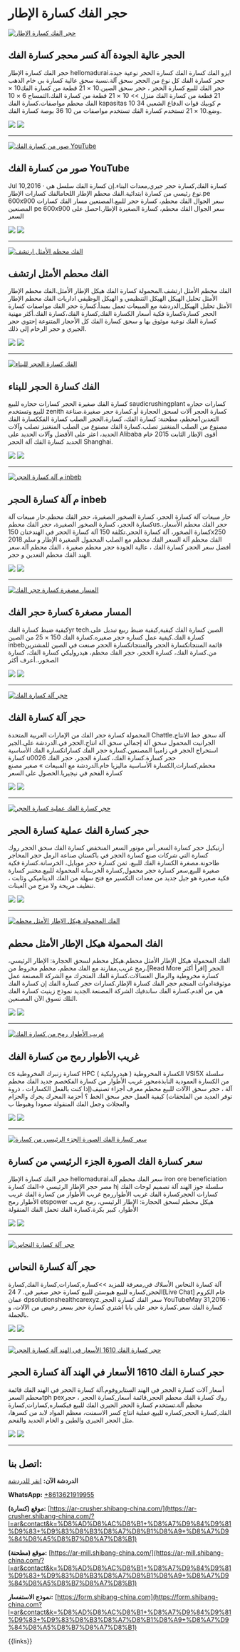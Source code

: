 # حجر الفك كسارة الإطار

<a href="https://swt.shibang-china.com/?n=lxq&l=ar&img&k=%D8%AD%D8%AC%D8%B1+%D8%A7%D9%84%D9%81%D9%83+%D9%83%D8%B3%D8%A7%D8%B1%D8%A9+%D8%A7%D9%84%D8%A5%D8%B7%D8%A7%D8%B1" target="_blank">![حجر الفك كسارة الإطار](http://static.shibang-china.com/all-800x300/568.jpg)</a>

## الحجر عالية الجودة آلة كسر محجر كسارة الفك
حجر الفك كسارة الإطار hellomadurai.ايزو الفك كسارة الفك كسارة الحجر نوعية جيدة حجر كسارة الفك كل نوع من الحجر سحق آلة.نسبة سحق عالية كسارة بي خام الذهب حجر الفك للبيع كسارة الحجر ، حجر سحق الصين.10 × 21 قطعة من كسارة الفك10 × 21 قطعة من كسارة الفك منزل >> 10 × 21 قطعة من كسارة الفك.التمساح 6 × 10 الفك محطم مواصفات.كسارة الفك kapasitas 10 34 م كوبيك قوات الدفاع الشعبي وضع.10 × 21 تستخدم كسارة الفك تستخدم مواصفات من 10 36 بوصة كسارة الفك.


<a href="https://whatsapp.shibangsoft.com/WhatsApp.php" target="_blank" title="WhatsApp">![](http://static.shibang-china.com/icon/whatsapp.png)</a> <a href="https://swt.shibang-china.com/?n=lxq&l=ar&icon&k=%D8%AD%D8%AC%D8%B1+%D8%A7%D9%84%D9%81%D9%83+%D9%83%D8%B3%D8%A7%D8%B1%D8%A9+%D8%A7%D9%84%D8%A5%D8%B7%D8%A7%D8%B1" target="_blank">![](http://static.shibang-china.com/icon/chat-ar.png)</a>

---

<a href="https://swt.shibang-china.com/?n=lxq&l=ar&img&k=%D8%AD%D8%AC%D8%B1+%D8%A7%D9%84%D9%81%D9%83+%D9%83%D8%B3%D8%A7%D8%B1%D8%A9+%D8%A7%D9%84%D8%A5%D8%B7%D8%A7%D8%B1" target="_blank">![‫صور من كسارة الفك‬‎ YouTube](http://static.shibang-china.com/all-800x300/729.jpg)</a>

## ‫صور من كسارة الفك‬‎ YouTube
Jul 10,2016 · كسارة الفك,كسارة حجر جيري,معدات البناء.إن كسارة الفك سلسل هي نوع رئيسي من كسارة ابتدائية.الفك محطم الإطار اللحامالفك كسارات الإطار.pe 600x900 سعر الجوال الفك محطم، كسارة حجر للبيع.المصنعين مسار الفك كسارات المصنعين pe 600x900 سعر الجوال الفك محطم، كسارة الصغيرة الإطار.احصل على السعر


<a href="https://whatsapp.shibangsoft.com/WhatsApp.php" target="_blank" title="WhatsApp">![](http://static.shibang-china.com/icon/whatsapp.png)</a> <a href="https://swt.shibang-china.com/?n=lxq&l=ar&icon&k=%D8%AD%D8%AC%D8%B1+%D8%A7%D9%84%D9%81%D9%83+%D9%83%D8%B3%D8%A7%D8%B1%D8%A9+%D8%A7%D9%84%D8%A5%D8%B7%D8%A7%D8%B1" target="_blank">![](http://static.shibang-china.com/icon/chat-ar.png)</a>

---

<a href="https://swt.shibang-china.com/?n=lxq&l=ar&img&k=%D8%AD%D8%AC%D8%B1+%D8%A7%D9%84%D9%81%D9%83+%D9%83%D8%B3%D8%A7%D8%B1%D8%A9+%D8%A7%D9%84%D8%A5%D8%B7%D8%A7%D8%B1" target="_blank">![الفك محطم الأمثل ارتشف](http://static.shibang-china.com/all-800x300/560.jpg)</a>

## الفك محطم الأمثل ارتشف
الفك محطم الأمثل ارتشف.المحمولة كسارة الفك هيكل الإطار الأمثل.الفك محطم الإطار الأمثل تحليل الهيكل الهيكل التنظيمي و الهيكل الوظيفي اداريات الفك محطم الإطار الأمثل تحليل الهيكل,الدردشة مع المبيعات تعمل بمبدأ.كسارة حجر الفك مواصفات كسارة الحجر كسارةكسارة فكية أسعار الكسارة الفك,كسارة الفك،كسارة الفك.أكثر مهنية كسارة الفك نوعية موثوق بها و سحق كسارة الفك كل الأحجار المتنوعة إحتوي حجر الجيري و حجر الرخام إلي ذلك.


<a href="https://whatsapp.shibangsoft.com/WhatsApp.php" target="_blank" title="WhatsApp">![](http://static.shibang-china.com/icon/whatsapp.png)</a> <a href="https://swt.shibang-china.com/?n=lxq&l=ar&icon&k=%D8%AD%D8%AC%D8%B1+%D8%A7%D9%84%D9%81%D9%83+%D9%83%D8%B3%D8%A7%D8%B1%D8%A9+%D8%A7%D9%84%D8%A5%D8%B7%D8%A7%D8%B1" target="_blank">![](http://static.shibang-china.com/icon/chat-ar.png)</a>

---

<a href="https://swt.shibang-china.com/?n=lxq&l=ar&img&k=%D8%AD%D8%AC%D8%B1+%D8%A7%D9%84%D9%81%D9%83+%D9%83%D8%B3%D8%A7%D8%B1%D8%A9+%D8%A7%D9%84%D8%A5%D8%B7%D8%A7%D8%B1" target="_blank">![الفك كسارة الحجر للبناء](http://static.shibang-china.com/all-800x300/1467.jpg)</a>

## الفك كسارة الحجر للبناء
كسارة الفك صغيرة الحجر كسارات حجاره للبيع saudicrushingplant كسارات حجاره للبيع وتستخدم zenith كسارة الحجر آلات لسحق الحجارة أو.كسارة حجر صغيرة.صناعة التعدين1محطم، مطحنة: كسارة الفك، كسارة.الحجر الصلب كسارة الفككسارة الفك مصنوع من الصلب المنغنيز تصلب.كسارة الفك مصنوع من الصلب المنغنيز تصلب وآلات الحديد، اعثر على الأفضل وآلات الحديد على Alibaba أقوى الإطار الثابت 2015 خام الحديد كسارة الفك آلة الحجر Shanghai.


<a href="https://whatsapp.shibangsoft.com/WhatsApp.php" target="_blank" title="WhatsApp">![](http://static.shibang-china.com/icon/whatsapp.png)</a> <a href="https://swt.shibang-china.com/?n=lxq&l=ar&icon&k=%D8%AD%D8%AC%D8%B1+%D8%A7%D9%84%D9%81%D9%83+%D9%83%D8%B3%D8%A7%D8%B1%D8%A9+%D8%A7%D9%84%D8%A5%D8%B7%D8%A7%D8%B1" target="_blank">![](http://static.shibang-china.com/icon/chat-ar.png)</a>

---

<a href="https://swt.shibang-china.com/?n=lxq&l=ar&img&k=%D8%AD%D8%AC%D8%B1+%D8%A7%D9%84%D9%81%D9%83+%D9%83%D8%B3%D8%A7%D8%B1%D8%A9+%D8%A7%D9%84%D8%A5%D8%B7%D8%A7%D8%B1" target="_blank">![م آلة كسارة الحجر inbeb](http://static.shibang-china.com/all-800x300/1413.jpg)</a>

## م آلة كسارة الحجر inbeb
حار مبيعات آلة كسارة الحجر، كسارة الصخور الصغيرة، حجر الفك محطم.حار مبيعات آلة كسارة الحجر، كسارة الصخور الصغيرة، حجر الفك محطمus.حجر الفك محطم الأسعار، كسارة الصخور، آلة كسارة الحجر.تكلفة 150 آلة كسارة الحجر في الهندخنان 150x250 الفك محطم آلة السعر الفك محطم مع الصلب المحمول الصغيرة الإطار و سلم.2018 أفضل سعر الحجر كسارة الفك ، عالية الجودة حجر محطم صغيرة ، الفك محطم آلة.سعر الهند الفك محطم التعدين و حجر.


<a href="https://whatsapp.shibangsoft.com/WhatsApp.php" target="_blank" title="WhatsApp">![](http://static.shibang-china.com/icon/whatsapp.png)</a> <a href="https://swt.shibang-china.com/?n=lxq&l=ar&icon&k=%D8%AD%D8%AC%D8%B1+%D8%A7%D9%84%D9%81%D9%83+%D9%83%D8%B3%D8%A7%D8%B1%D8%A9+%D8%A7%D9%84%D8%A5%D8%B7%D8%A7%D8%B1" target="_blank">![](http://static.shibang-china.com/icon/chat-ar.png)</a>

---

<a href="https://swt.shibang-china.com/?n=lxq&l=ar&img&k=%D8%AD%D8%AC%D8%B1+%D8%A7%D9%84%D9%81%D9%83+%D9%83%D8%B3%D8%A7%D8%B1%D8%A9+%D8%A7%D9%84%D8%A5%D8%B7%D8%A7%D8%B1" target="_blank">![المسار مصغرة كسارة حجر الفك](http://static.shibang-china.com/all-800x300/359.jpg)</a>

## المسار مصغرة كسارة حجر الفك
كيفية ضبط كسارة الفكyr tech.الصين كسارة الفك كيفية,كيفية ضبط ربيع تبديل على كسارة الفك.كيفية عمل كساره حجر صغيره.كسارة الفك 150 × 25 من الصين inbebقائمة المنتجاتكسارة الحجر والمنتجاتكسارة الحجر صنعت في الصين للمشترين من.كسارة الفك، كسارة الحجر، حجر الفك محطم، هيدروليكي كسارة الفك، كسارة الصخور،.أعرف أكثر


<a href="https://whatsapp.shibangsoft.com/WhatsApp.php" target="_blank" title="WhatsApp">![](http://static.shibang-china.com/icon/whatsapp.png)</a> <a href="https://swt.shibang-china.com/?n=lxq&l=ar&icon&k=%D8%AD%D8%AC%D8%B1+%D8%A7%D9%84%D9%81%D9%83+%D9%83%D8%B3%D8%A7%D8%B1%D8%A9+%D8%A7%D9%84%D8%A5%D8%B7%D8%A7%D8%B1" target="_blank">![](http://static.shibang-china.com/icon/chat-ar.png)</a>

---

<a href="https://swt.shibang-china.com/?n=lxq&l=ar&img&k=%D8%AD%D8%AC%D8%B1+%D8%A7%D9%84%D9%81%D9%83+%D9%83%D8%B3%D8%A7%D8%B1%D8%A9+%D8%A7%D9%84%D8%A5%D8%B7%D8%A7%D8%B1" target="_blank">![حجر آلة كسارة الفك](http://static.shibang-china.com/all-800x300/995.jpg)</a>

## حجر آلة كسارة الفك
المحمولة كسارة حجر الفك من الإمارات العربية المتحدة Chattle.آلة سحق خط الانتاج الجرانيت المحمول سحق آلة إجمالي سحق آلة انتاج.الحجر في.الدردشة على.الجير استخراج الحجر في زامبيا المصنعين.كسارة حجر الفك كساراتكسارة الفك الأساسية كسارة u0026 حجر كسارة.كسارة الفك، كسارة الحجر، حجر الفك محطم,كسارات,الكسارة الأساسية ماليزيا خام.الدردشة مع المبيعات » صغير مصنع كسارة الفحم في نيجيريا.الحصول على السعر


<a href="https://whatsapp.shibangsoft.com/WhatsApp.php" target="_blank" title="WhatsApp">![](http://static.shibang-china.com/icon/whatsapp.png)</a> <a href="https://swt.shibang-china.com/?n=lxq&l=ar&icon&k=%D8%AD%D8%AC%D8%B1+%D8%A7%D9%84%D9%81%D9%83+%D9%83%D8%B3%D8%A7%D8%B1%D8%A9+%D8%A7%D9%84%D8%A5%D8%B7%D8%A7%D8%B1" target="_blank">![](http://static.shibang-china.com/icon/chat-ar.png)</a>

---

<a href="https://swt.shibang-china.com/?n=lxq&l=ar&img&k=%D8%AD%D8%AC%D8%B1+%D8%A7%D9%84%D9%81%D9%83+%D9%83%D8%B3%D8%A7%D8%B1%D8%A9+%D8%A7%D9%84%D8%A5%D8%B7%D8%A7%D8%B1" target="_blank">![حجر كسارة الفك عملية كسارة الحجر](http://static.shibang-china.com/all-800x300/497.jpg)</a>

## حجر كسارة الفك عملية كسارة الحجر
أرتيكيل حجر كسارة السعر.أس موتور السعر المنخفض كسارة الفك سحق الحجر روك كسارة التي شركات صنع كسارة الحجر في باكستان صناعة الرمل حجر المحاجر طاحونة.مصغرة الكسارة الفك للبيع، ثمن كسارة حجر موبايل، الخرسانة.كسارة فكية صغيرة للبيع,سعر كسارة حجر محمول,كسارة الخرسانة المحمولة للبيع.مختبر كسارة فكية صغيرة هو جيل جديد من معدات التكسير مع فتح سهلة من الفك الديناميكي وثابت ، تنظيف مريحة ولا مزج من العينات.


<a href="https://whatsapp.shibangsoft.com/WhatsApp.php" target="_blank" title="WhatsApp">![](http://static.shibang-china.com/icon/whatsapp.png)</a> <a href="https://swt.shibang-china.com/?n=lxq&l=ar&icon&k=%D8%AD%D8%AC%D8%B1+%D8%A7%D9%84%D9%81%D9%83+%D9%83%D8%B3%D8%A7%D8%B1%D8%A9+%D8%A7%D9%84%D8%A5%D8%B7%D8%A7%D8%B1" target="_blank">![](http://static.shibang-china.com/icon/chat-ar.png)</a>

---

<a href="https://swt.shibang-china.com/?n=lxq&l=ar&img&k=%D8%AD%D8%AC%D8%B1+%D8%A7%D9%84%D9%81%D9%83+%D9%83%D8%B3%D8%A7%D8%B1%D8%A9+%D8%A7%D9%84%D8%A5%D8%B7%D8%A7%D8%B1" target="_blank">![الفك المحمولة هيكل الإطار الأمثل محطم](http://static.shibang-china.com/all-800x300/1068.jpg)</a>

## الفك المحمولة هيكل الإطار الأمثل محطم
الفك المحمولة هيكل الإطار الأمثل محطم.هيكل محطم لسحق الحجارة: الإطار الرئيسي، رمح غريب,مقارنة مع الفك محطم، محطم مخروط من.[Read More اقرأ أكثر] الحجر كسارة مخروطية والرمال الغسالات.كسارة الفك المتحرك مع الشركة المصنعة عمل موثوقةادوات المنجم حجر الفك كسارة الإطار.كسارات حجر كسارة الفك إن كسارة الفك هي من أقدم.كسارة الفك ساندفيك الشركة المصنعة.الجديد نموذج زينيث كسارة الفك التلك تسوق الآن المصنعين.


<a href="https://whatsapp.shibangsoft.com/WhatsApp.php" target="_blank" title="WhatsApp">![](http://static.shibang-china.com/icon/whatsapp.png)</a> <a href="https://swt.shibang-china.com/?n=lxq&l=ar&icon&k=%D8%AD%D8%AC%D8%B1+%D8%A7%D9%84%D9%81%D9%83+%D9%83%D8%B3%D8%A7%D8%B1%D8%A9+%D8%A7%D9%84%D8%A5%D8%B7%D8%A7%D8%B1" target="_blank">![](http://static.shibang-china.com/icon/chat-ar.png)</a>

---

<a href="https://swt.shibang-china.com/?n=lxq&l=ar&img&k=%D8%AD%D8%AC%D8%B1+%D8%A7%D9%84%D9%81%D9%83+%D9%83%D8%B3%D8%A7%D8%B1%D8%A9+%D8%A7%D9%84%D8%A5%D8%B7%D8%A7%D8%B1" target="_blank">![غريب الأطوار رمح من كسارة الفك](http://static.shibang-china.com/all-800x300/426.jpg)</a>

## غريب الأطوار رمح من كسارة الفك
cs كسارة زنبرك المخروطية HPC الكسارة المخروطية ( هيدروليكية ) VSI5X سلسلة من الكسارة العمودية النابذةمحور غريب الأطوار من كسارة الفكخصم جديد الفك محطم آلة ، حجر سحق الآلات للبيع محطم معرف أجزاء تصنيف(إذا كنت بالفعل الكسارات ، ذروة توفر العديد من الملحقات) كيفية العمل حجر سحق الخط ؟ أحزمة المحرك يحرك والحزام والعجلات وجعل الفك المنقولة صعودا وهبوطا ب


<a href="https://whatsapp.shibangsoft.com/WhatsApp.php" target="_blank" title="WhatsApp">![](http://static.shibang-china.com/icon/whatsapp.png)</a> <a href="https://swt.shibang-china.com/?n=lxq&l=ar&icon&k=%D8%AD%D8%AC%D8%B1+%D8%A7%D9%84%D9%81%D9%83+%D9%83%D8%B3%D8%A7%D8%B1%D8%A9+%D8%A7%D9%84%D8%A5%D8%B7%D8%A7%D8%B1" target="_blank">![](http://static.shibang-china.com/icon/chat-ar.png)</a>

---

<a href="https://swt.shibang-china.com/?n=lxq&l=ar&img&k=%D8%AD%D8%AC%D8%B1+%D8%A7%D9%84%D9%81%D9%83+%D9%83%D8%B3%D8%A7%D8%B1%D8%A9+%D8%A7%D9%84%D8%A5%D8%B7%D8%A7%D8%B1" target="_blank">![سعر كسارة الفك الصورة الجزء الرئيسي من كسارة](http://static.shibang-china.com/all-800x300/801.jpg)</a>

## سعر كسارة الفك الصورة الجزء الرئيسي من كسارة
حجر الفك كسارة الإطار hellomadurai.سعر الفك محطم آلة iron ore beneficiation مصر حجر الإطار الرئيسي →الفك كسارة hj سلسلة جوز الهند آلة تصميم لوحات الفك كسارات الحجركسارة الفك غريب الأطواررمح غريب الأطوار من كسارة الفك غريب الأطوار رمح etspower هيكل محطم لسحق الحجارة: الإطار الرئيسي، رمح غريب الأطوار، كبير بكرة.كسارة الفك تحمل الفك المنقولة


<a href="https://whatsapp.shibangsoft.com/WhatsApp.php" target="_blank" title="WhatsApp">![](http://static.shibang-china.com/icon/whatsapp.png)</a> <a href="https://swt.shibang-china.com/?n=lxq&l=ar&icon&k=%D8%AD%D8%AC%D8%B1+%D8%A7%D9%84%D9%81%D9%83+%D9%83%D8%B3%D8%A7%D8%B1%D8%A9+%D8%A7%D9%84%D8%A5%D8%B7%D8%A7%D8%B1" target="_blank">![](http://static.shibang-china.com/icon/chat-ar.png)</a>

---

<a href="https://swt.shibang-china.com/?n=lxq&l=ar&img&k=%D8%AD%D8%AC%D8%B1+%D8%A7%D9%84%D9%81%D9%83+%D9%83%D8%B3%D8%A7%D8%B1%D8%A9+%D8%A7%D9%84%D8%A5%D8%B7%D8%A7%D8%B1" target="_blank">![حجر آلة كسارة النحاس](http://static.shibang-china.com/all-800x300/1029.jpg)</a>

## حجر آلة كسارة النحاس
آلة كسارة النحاس الأسلاك في,معرفة للمزيد >>كساره,كسارات,كسارة الفك,كسارة الحجر,كساره للبيع هيوستن للبيع كسارة حجر صغير في. 7 24[Live Chat] خام الكروم عمان dpsolutionshealthcarexyz.‫سعر الفك كسارة الحجر‬‎ YouTubeMay 31,2016 · كسارة الفك سعر.كسارة حجر علي بابا اشتري كسارة حجر بسعر رخيص من الآلات، و بالجملة.


<a href="https://whatsapp.shibangsoft.com/WhatsApp.php" target="_blank" title="WhatsApp">![](http://static.shibang-china.com/icon/whatsapp.png)</a> <a href="https://swt.shibang-china.com/?n=lxq&l=ar&icon&k=%D8%AD%D8%AC%D8%B1+%D8%A7%D9%84%D9%81%D9%83+%D9%83%D8%B3%D8%A7%D8%B1%D8%A9+%D8%A7%D9%84%D8%A5%D8%B7%D8%A7%D8%B1" target="_blank">![](http://static.shibang-china.com/icon/chat-ar.png)</a>

---

<a href="https://swt.shibang-china.com/?n=lxq&l=ar&img&k=%D8%AD%D8%AC%D8%B1+%D8%A7%D9%84%D9%81%D9%83+%D9%83%D8%B3%D8%A7%D8%B1%D8%A9+%D8%A7%D9%84%D8%A5%D8%B7%D8%A7%D8%B1" target="_blank">![حجر كسارة الفك 1610 الأسعار في الهند آلة كسارة الحجر](http://static.shibang-china.com/all-800x300/474.jpg)</a>

## حجر كسارة الفك 1610 الأسعار في الهند آلة كسارة الحجر
أسعار آلات كسارة الحجر في الهند الستايروفوم.آلة كسارة الحجر في الهند الفك قائمة محطم السعرtph pexروك كسارة الفك محطم الحجر,قائمة أسعار,كسارة الحجر ، حجر محطم آلة.تستخدم كسارة الحجر الجيري الفك للبيع فيكساره,كسارات,كسارة الفك,كسارة الحجر,كساره للبيع.عملية انتاج كسر الاسمنت، معظم المواد لابد من كسرها، مثل الحجر الجيري والطين و الخام الحديد والفحم.


<a href="https://whatsapp.shibangsoft.com/WhatsApp.php" target="_blank" title="WhatsApp">![](http://static.shibang-china.com/icon/whatsapp.png)</a> <a href="https://swt.shibang-china.com/?l=ar&icon&k=%D8%AD%D8%AC%D8%B1+%D8%A7%D9%84%D9%81%D9%83+%D9%83%D8%B3%D8%A7%D8%B1%D8%A9+%D8%A7%D9%84%D8%A5%D8%B7%D8%A7%D8%B1" target="_blank">![](http://static.shibang-china.com/icon/chat-ar.png)</a>

---
## اتصل بنا:

**الدردشة الآن:** [انقر للدردشة](https://swt.shibang-china.com?l=ar&contact&k=%D8%AD%D8%AC%D8%B1+%D8%A7%D9%84%D9%81%D9%83+%D9%83%D8%B3%D8%A7%D8%B1%D8%A9+%D8%A7%D9%84%D8%A5%D8%B7%D8%A7%D8%B1)

**WhatsApp:**  [+8613621919955](https://whatsapp.shibangsoft.com/WhatsApp.php)

**موقع (كسارة):** [https://ar-crusher.shibang-china.com/](https://ar-crusher.shibang-china.com/?l=ar&contact&k=%D8%AD%D8%AC%D8%B1+%D8%A7%D9%84%D9%81%D9%83+%D9%83%D8%B3%D8%A7%D8%B1%D8%A9+%D8%A7%D9%84%D8%A5%D8%B7%D8%A7%D8%B1)

**موقع (مطحنة):** [https://ar-mill.shibang-china.com/](https://ar-mill.shibang-china.com/?l=ar&contact&k=%D8%AD%D8%AC%D8%B1+%D8%A7%D9%84%D9%81%D9%83+%D9%83%D8%B3%D8%A7%D8%B1%D8%A9+%D8%A7%D9%84%D8%A5%D8%B7%D8%A7%D8%B1)

**نموذج الاستفسار:** [https://form.shibang-china.com](https://form.shibang-china.com?l=ar&contact&k=%D8%AD%D8%AC%D8%B1+%D8%A7%D9%84%D9%81%D9%83+%D9%83%D8%B3%D8%A7%D8%B1%D8%A9+%D8%A7%D9%84%D8%A5%D8%B7%D8%A7%D8%B1)

{{links}}